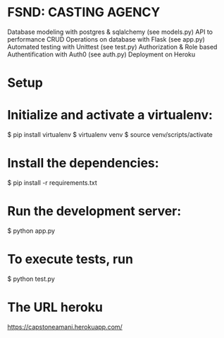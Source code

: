 # FSND: CASTING AGENCY

Database modeling with postgres & sqlalchemy (see models.py)
API to performance CRUD Operations on database with Flask (see app.py)
Automated testing with Unittest (see test.py)
Authorization & Role based Authentification with Auth0 (see auth.py)
Deployment on Heroku

# Setup

# Initialize and activate a virtualenv:
$ pip install virtualenv
$ virtualenv venv
$ source venv/scripts/activate

# Install the dependencies:
$ pip install -r requirements.txt

# Run the development server:
$ python app.py

# To execute tests, run
$ python test.py

# The URL heroku
https://capstoneamani.herokuapp.com/
